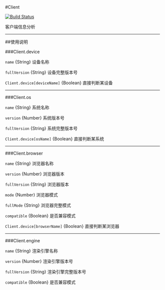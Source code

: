 #Client

[![Build Status](https://travis-ci.org/matchajs/client.png?branch=master)](https://travis-ci.org/matchajs/client)

客户端信息分析

---


##使用说明

###Client.device

`name` {String} 设备名称

`fullVersion` {String} 设备完整版本号


`Client.device[deviceName]` {Boolean} 直接判断某设备

---


###Client.os

`name` {String} 系统名称

`version` {Number} 系统版本号

`fullVersion` {String} 系统完整版本号

`Client.device[osName]` {Boolean} 直接判断某系统

---


###Client.browser

`name` {String} 浏览器名称

`version` {Number} 浏览器版本

`fullVersion` {String} 浏览器版本

`mode` {Number} 浏览器模式

`fullMode` {String} 浏览器完整模式

`compatible` {Boolean} 是否兼容模式

`Client.device[browserName]` {Boolean} 直接判断某浏览器

---


###Client.engine

`name` {String} 渲染引擎名称

`version` {Number} 渲染引擎版本号

`fullVersion` {String} 渲染引擎完整版本号

`compatible` {Boolean} 是否兼容模式


